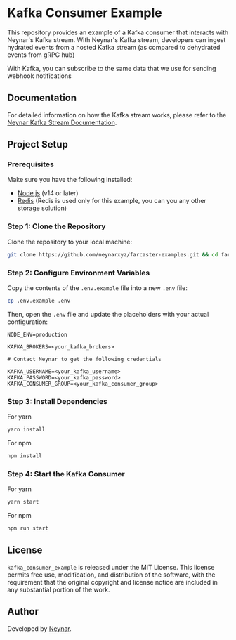 # Kafka Consumer Example

This repository provides an example of a Kafka consumer that interacts with Neynar's Kafka stream. With Neynar's Kafka stream, developers can ingest hydrated events from a hosted Kafka stream (as compared to dehydrated events from gRPC hub)

With Kafka, you can subscribe to the same data that we use for sending webhook notifications

## Documentation

For detailed information on how the Kafka stream works, please refer to the [Neynar Kafka Stream Documentation](https://docs.neynar.com/docs/from-kafka-stream).

## Project Setup

### Prerequisites

Make sure you have the following installed:

- [Node.js](https://nodejs.org/) (v14 or later)
- [Redis](https://redis.io/downloads/) (Redis is used only for this example, you can you any other storage solution)

### Step 1: Clone the Repository

Clone the repository to your local machine:

```sh
git clone https://github.com/neynarxyz/farcaster-examples.git && cd farcaster-examples/neynar-webhook-kafka-consumer
```

### Step 2: Configure Environment Variables

Copy the contents of the `.env.example` file into a new `.env` file:

```sh
cp .env.example .env
```

Then, open the `.env` file and update the placeholders with your actual configuration:

```env
NODE_ENV=production

KAFKA_BROKERS=<your_kafka_brokers>

# Contact Neynar to get the following credentials

KAFKA_USERNAME=<your_kafka_username>
KAFKA_PASSWORD=<your_kafka_password>
KAFKA_CONSUMER_GROUP=<your_kafka_consumer_group>
```

### Step 3: Install Dependencies

For yarn

```bash
yarn install
```

For npm

```bash
npm install
```

### Step 4: Start the Kafka Consumer

For yarn

```bash
yarn start
```

For npm

```bash
npm run start
```

## License

`kafka_consumer_example` is released under the MIT License. This license permits free use, modification, and distribution of the software, with the requirement that the original copyright and license notice are included in any substantial portion of the work.

## Author

Developed by [Neynar](https://neynar.com/).
